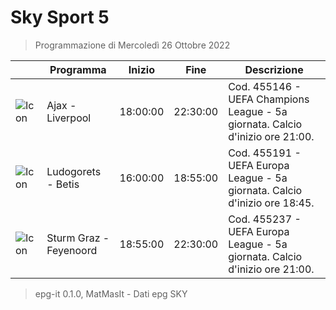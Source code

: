 # Sky Sport 5
> Programmazione di Mercoledì 26 Ottobre 2022

||Programma|Inizio|Fine|Descrizione|
|---|---|---|---|---|
|![Icon](https://guidatv.sky.it/uuid/1be51135-c5a6-4283-864f-deb876b23821/cover?md5ChecksumParam=7edd4b215f0927e96e1f12be21161425)|Ajax - Liverpool|18:00:00|22:30:00|Cod. 455146 - UEFA Champions League - 5a giornata. Calcio d&#039;inizio ore 21:00.
|![Icon](https://guidatv.sky.it/uuid/355f2727-c7bf-41a7-9812-a6bfcd83a6ee/cover?md5ChecksumParam=f646b11e56a03aae3cc39673d3395652)|Ludogorets - Betis|16:00:00|18:55:00|Cod. 455191 - UEFA Europa League - 5a giornata. Calcio d&#039;inizio ore 18:45.
|![Icon](https://guidatv.sky.it/uuid/66ea43d2-8ef7-4c6d-aac2-62f699185aaf/cover?md5ChecksumParam=f28d2ede5133bf2aefe03022099627b9)|Sturm Graz - Feyenoord|18:55:00|22:30:00|Cod. 455237 - UEFA Europa League - 5a giornata. Calcio d&#039;inizio ore 21:00.



 > epg-it 0.1.0, MatMasIt - Dati epg SKY
